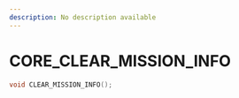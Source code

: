```yaml
---
description: No description available 
---
```


# CORE\_CLEAR_MISSION_INFO

```cpp
void CLEAR_MISSION_INFO();
```